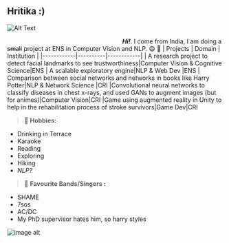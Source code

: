 ## Hritika :)
![Alt Text](https://media0.giphy.com/media/er7RmM5FjvHHajU8R2/200w.gif?cid=6c09b952rmuq181vppc3ednnfijorbcpt6y2iks3ygvn4ial&rid=200w.gif&ct=g)
 
&nbsp;&nbsp;&nbsp;&nbsp;&nbsp;&nbsp;&nbsp;&nbsp;&nbsp;&nbsp;&nbsp;&nbsp;&nbsp;&nbsp;&nbsp;&nbsp;&nbsp;&nbsp;&nbsp;&nbsp;&nbsp;&nbsp;&nbsp;&nbsp;&nbsp;&nbsp;&nbsp;&nbsp;&nbsp;&nbsp;&nbsp;&nbsp;&nbsp;&nbsp;&nbsp;&nbsp;&nbsp;&nbsp;&nbsp;&nbsp;&nbsp;&nbsp;&nbsp;&nbsp;&nbsp;&nbsp;&nbsp;&nbsp;&nbsp;&nbsp;&nbsp;&nbsp;&nbsp;&nbsp;&nbsp;&nbsp;&nbsp;&nbsp;&nbsp;&nbsp;&nbsp;&nbsp;&nbsp;&nbsp;&nbsp;&nbsp;&nbsp;&nbsp;***Hi!***. 
I come from India, I am doing a ~~small~~ project at ENS in Computer Vision and NLP. :smile: :speech_balloon:
| Projects | Domain | Institution |
|------------|----------|------------|
| A research project to detect facial landmarks to see trustworthiness|Computer Vision & Cognitive Science|ENS
| A scalable exploratory engine|NLP & Web Dev |ENS
| Comparison between social networks and networks in books like Harry Potter|NLP & Network Science |CRI
|Convolutional neural networks to classify diseases in chest x-rays, and used GANs to augment images (but for animes)|Computer Vision|CRI
|Game using augmented reality in Unity to help in the rehabilitation process of stroke survivors|Game Dev|CRI

> :memo: **Hobbies:**  
* Drinking in Terrace
* Karaoke
* Reading
* Exploring
* Hiking
* *NLP?* 

> :memo: **Favourite Bands/Singers :**  
* SHAME
* 7sos
* AC/DC
* My PhD supervisor hates him, so harry styles



![image alt](https://media.giphy.com/media/zzdRbdk6cey1G/giphy.gif)
